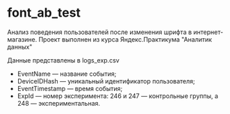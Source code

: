 # font_ab_test
Анализ поведения пользователей после изменения шрифта в интернет-магазине. Проект выполнен из курса Яндекс.Практикума "Аналитик данных"

Данные представлены в logs_exp.csv

 - EventName — название события;
 - DeviceIDHash — уникальный идентификатор пользователя;
 - EventTimestamp — время события;
 - ExpId — номер эксперимента: 246 и 247 — контрольные группы, а 248 — экспериментальная.

